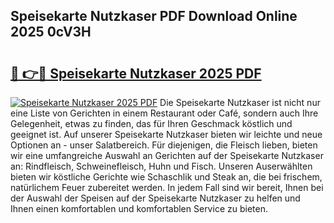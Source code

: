## Speisekarte Nutzkaser PDF Download Online 2025 0cV3H

# <h2><a href="http://gc86kb.nevu.top/?p=Speisekarte+Nutzkaser">🔗 👉🔴 Speisekarte Nutzkaser 2025 PDF</a></h2>

[![Speisekarte Nutzkaser 2025 PDF](https://i.imgur.com/dBaPXMq.png)](http://gc86kb.nevu.top/?p=Speisekarte+Nutzkaser)
Die Speisekarte Nutzkaser ist nicht nur eine Liste von Gerichten in einem Restaurant oder Café, sondern auch Ihre Gelegenheit, etwas zu finden, das für Ihren Geschmack köstlich und geeignet ist. Auf unserer Speisekarte Nutzkaser bieten wir leichte und neue Optionen an - unser Salatbereich. Für diejenigen, die Fleisch lieben, bieten wir eine umfangreiche Auswahl an Gerichten auf der Speisekarte Nutzkaser an: Rindfleisch, Schweinefleisch, Huhn und Fisch. Unseren Auserwählten bieten wir köstliche Gerichte wie Schaschlik und Steak an, die bei frischem, natürlichem Feuer zubereitet werden. In jedem Fall sind wir bereit, Ihnen bei der Auswahl der Speisen auf der Speisekarte Nutzkaser zu helfen und Ihnen einen komfortablen und komfortablen Service zu bieten.

